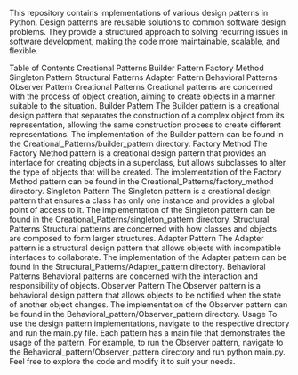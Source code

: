 This repository contains implementations of various design patterns in Python. Design patterns are reusable solutions to common software design problems. They provide a structured approach to solving recurring issues in software development, making the code more maintainable, scalable, and flexible.

Table of Contents
Creational Patterns
Builder Pattern
Factory Method
Singleton Pattern
Structural Patterns
Adapter Pattern
Behavioral Patterns
Observer Pattern
Creational Patterns
Creational patterns are concerned with the process of object creation, aiming to create objects in a manner suitable to the situation.
Builder Pattern
The Builder pattern is a creational design pattern that separates the construction of a complex object from its representation, allowing the same construction process to create different representations.
The implementation of the Builder pattern can be found in the Creational_Patterns/builder_pattern directory.
Factory Method
The Factory Method pattern is a creational design pattern that provides an interface for creating objects in a superclass, but allows subclasses to alter the type of objects that will be created.
The implementation of the Factory Method pattern can be found in the Creational_Patterns/factory_method directory.
Singleton Pattern
The Singleton pattern is a creational design pattern that ensures a class has only one instance and provides a global point of access to it.
The implementation of the Singleton pattern can be found in the Creational_Patterns/singleton_pattern directory.
Structural Patterns
Structural patterns are concerned with how classes and objects are composed to form larger structures.
Adapter Pattern
The Adapter pattern is a structural design pattern that allows objects with incompatible interfaces to collaborate.
The implementation of the Adapter pattern can be found in the Structural_Patterns/Adapter_pattern directory.
Behavioral Patterns
Behavioral patterns are concerned with the interaction and responsibility of objects.
Observer Pattern
The Observer pattern is a behavioral design pattern that allows objects to be notified when the state of another object changes.
The implementation of the Observer pattern can be found in the Behavioral_pattern/Observer_pattern directory.
Usage
To use the design pattern implementations, navigate to the respective directory and run the main.py file. Each pattern has a main file that demonstrates the usage of the pattern.
For example, to run the Observer pattern, navigate to the Behavioral_pattern/Observer_pattern directory and run python main.py.
Feel free to explore the code and modify it to suit your needs.
